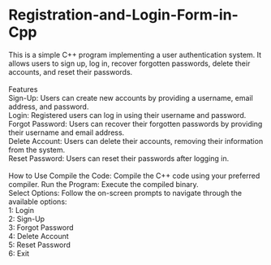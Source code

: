 # Registration-and-Login-Form-in-Cpp

This is a simple C++ program implementing a user authentication system. It allows users to sign up, log in, recover forgotten passwords, delete their accounts, and reset their passwords. <br>
<br>
Features <br>
Sign-Up: Users can create new accounts by providing a username, email address, and password. <br>
Login: Registered users can log in using their username and password. <br>
Forgot Password: Users can recover their forgotten passwords by providing their username and email address. <br>
Delete Account: Users can delete their accounts, removing their information from the system. <br>
Reset Password: Users can reset their passwords after logging in. <br>
<br>
How to Use
Compile the Code: Compile the C++ code using your preferred compiler.
Run the Program: Execute the compiled binary.
<br>
Select Options: Follow the on-screen prompts to navigate through the available options:<br>
1: Login <br>
2: Sign-Up <br>
3: Forgot Password <br>
4: Delete Account <br>
5: Reset Password <br>
6: Exit <br>
<br>
